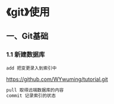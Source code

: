 # 《git》使用

## 一、Git基础

### 1.1 新建数据库

```
add 把变更录入到索引中
```

https://github.com/WYwuming/tutorial.git

```c
pull 取得远端数据库的内容
commit 记录索引的状态
```
